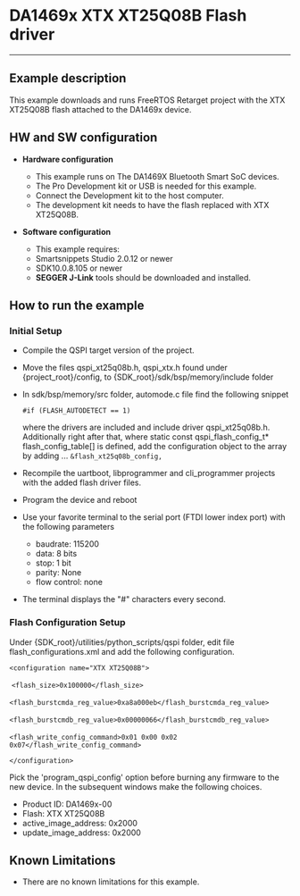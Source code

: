 # DA1469x XTX XT25Q08B Flash driver

______________________________________________________________________

## Example description

This example downloads and runs FreeRTOS Retarget project with the XTX XT25Q08B flash attached to the
DA1469x device.

## HW and SW configuration

- **Hardware configuration**

  - This example runs on The DA1469X Bluetooth Smart SoC devices.
  - The Pro Development kit or USB is needed for this example.
  - Connect the Development kit to the host computer.
  - The development kit needs to have the flash replaced with XTX XT25Q08B.

- **Software configuration**

  - This example requires:

  * Smartsnippets Studio 2.0.12 or newer
  * SDK10.0.8.105 or newer

  - **SEGGER J-Link** tools should be downloaded and installed.

## How to run the example

### Initial Setup

- Compile the QSPI target version of the project.

- Move the files qspi_xt25q08b.h, qspi_xtx.h found under {project_root}/config, to {SDK_root}/sdk/bsp/memory/include folder

- In sdk/bsp/memory/src folder, automode.c file find the following snippet

  `#if (FLASH_AUTODETECT == 1)`

  where the drivers are included and include driver qspi_xt25q08b.h.
  Additionally right after that, where static const qspi_flash_config_t\* flash_config_table\[\] is defined, add the configuration object to the array by adding ...
  `&flash_xt25q08b_config,`

- Recompile the uartboot, libprogrammer and cli_programmer projects with the added flash driver files.

- Program the device and reboot

- Use your favorite terminal to the serial port (FTDI lower index port) with the following parameters

  - baudrate: 115200
  - data: 8 bits
  - stop: 1 bit
  - parity: None
  - flow  control: none

- The terminal displays the "#" characters every second.

### Flash Configuration Setup

Under {SDK_root}/utilities/python_scripts/qspi folder, edit file flash_configurations.xml and add the following configuration.

`<configuration name="XTX XT25Q08B">`

​			`<flash_size>0x100000</flash_size>`

​			`<flash_burstcmda_reg_value>0xa8a000eb</flash_burstcmda_reg_value>`

​			`<flash_burstcmdb_reg_value>0x00000066</flash_burstcmdb_reg_value>`

​			`<flash_write_config_command>0x01 0x00 0x02 0x07</flash_write_config_command>`

`</configuration>`

Pick the 'program_qspi_config' option before burning any firmware to the new device. In the subsequent windows make the following choices.

- Product ID: 					      DA1469x-00
- Flash:           					      XTX XT25Q08B
- active_image_address:       0x2000
- update_image_address:     0x2000

## Known Limitations

- There are no known limitations for this example.
